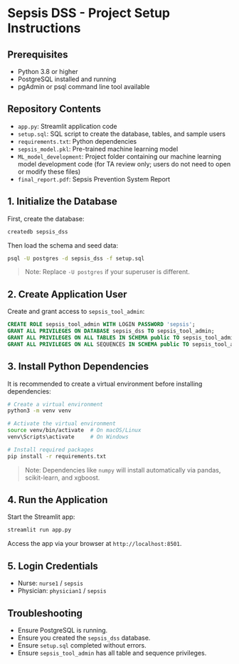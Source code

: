 # Sepsis DSS - Project Setup Instructions

## Prerequisites

- Python 3.8 or higher
- PostgreSQL installed and running
- pgAdmin or psql command line tool available

## Repository Contents

- `app.py`: Streamlit application code
- `setup.sql`: SQL script to create the database, tables, and sample users
- `requirements.txt`: Python dependencies
- `sepsis_model.pkl`: Pre-trained machine learning model
- `ML_model_development`: Project folder containing our machine learning model development code (for TA review only; users do not need to open or modify these files)
- `final_report.pdf`: Sepsis Prevention System Report

## 1. Initialize the Database

First, create the database:

```bash
createdb sepsis_dss
```

Then load the schema and seed data:

```bash
psql -U postgres -d sepsis_dss -f setup.sql
```

> Note: Replace `-U postgres` if your superuser is different.

## 2. Create Application User

Create and grant access to `sepsis_tool_admin`:

```sql
CREATE ROLE sepsis_tool_admin WITH LOGIN PASSWORD 'sepsis';
GRANT ALL PRIVILEGES ON DATABASE sepsis_dss TO sepsis_tool_admin;
GRANT ALL PRIVILEGES ON ALL TABLES IN SCHEMA public TO sepsis_tool_admin;
GRANT ALL PRIVILEGES ON ALL SEQUENCES IN SCHEMA public TO sepsis_tool_admin;
```

## 3. Install Python Dependencies

It is recommended to create a virtual environment before installing dependencies:

```bash
# Create a virtual environment
python3 -m venv venv

# Activate the virtual environment
source venv/bin/activate  # On macOS/Linux
venv\Scripts\activate     # On Windows

# Install required packages
pip install -r requirements.txt
```

> Note: Dependencies like `numpy` will install automatically via pandas, scikit-learn, and xgboost.


## 4. Run the Application

Start the Streamlit app:

```bash
streamlit run app.py
```

Access the app via your browser at `http://localhost:8501`.

## 5. Login Credentials

- Nurse: `nurse1` / `sepsis`
- Physician: `physician1` / `sepsis`

## Troubleshooting

- Ensure PostgreSQL is running.
- Ensure you created the `sepsis_dss` database.
- Ensure `setup.sql` completed without errors.
- Ensure `sepsis_tool_admin` has all table and sequence privileges.
